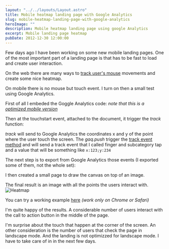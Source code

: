 ```yaml
---
layout: "../../layouts/Layout.astro"
title: Mobile heatmap landing page with Google Analytics
slug: mobile-heatmap-landing-page-with-google-analytics
heroImage: ""
description: Mobile heatmap landing page using google Analytics
excerpt: Mobile landing page heatmap
pubDate: 2012-12-30 12:00:00
---
```


Few days ago I have been working on some new mobile landing pages.
One of the most important part of a landing page is that has to be fast to load and create
user interaction.

On the web there are many ways to [track user's mouse](http://en.wikipedia.org/wiki/Mouse_tracking) movements and create some nice heatmap.

On mobile there is no mouse but touch event. I turn on then a small test using Google Analytics.

First of all I embeded the Goggle Analytics code: _note that this is a [optimized mobile version](http://mathiasbynens.be/notes/async-analytics-snippet)_

<script src="https://gist.github.com/7fe63e5009aba6664f4d.js"></script>

Then at the touchstart event, attached to the document, it trigger the _track_ function:

<script src="https://gist.github.com/b1f4a3e99faf8f39b12d.js"></script>

_track_ will send to Google Analytics the coordinates x and y of the point where the user touch the screen.
The _gaq.push_ trigger the <a href="https://developers.google.com/analytics/devguides/collection/gajs/eventTrackerGuide">track event method</a>
and will send a track event that I called finger and subcategory tap and a value that will be something like <code>x:123;y:234</code>

The next step is to export from Google Analytics those events (I exported some of them, not the whole set):

<script src="https://gist.github.com/4490665.js"></script>

I then created a small page to draw the canvas on top of an image.

<script src="https://gist.github.com/4490680.js"></script>

The final result is an image with all the points the users interact with.
![Heatmap](/images/heatmap.small.png "Heatmap")

You can try a working example [here](/lab/heatmap/heatmap.html) _(work only on Chrome or Safari)_

I'm quite happy of the results. A considerable number of users interact with the call to action button in the middle of the page.

I'm surprise about the touch that happen at the corner of the screen.
An other consideration is the number of users that check the page in landscape mode.
And the landing is not optimizzed for landscape mode. I have to take care of in in the next few days.
